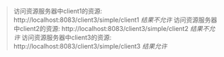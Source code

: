 
> 访问资源服务器中client1的资源: 
        http://localhost:8083/client3/simple/client1 *结果不允许*
> 访问资源服务器中client2的资源: 
        http://localhost:8083/client3/simple/client2 *结果不允许*
> 访问资源服务器中client3的资源: 
        http://localhost:8083/client3/simple/client3 *结果允许*
